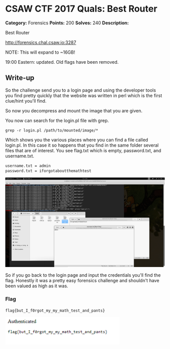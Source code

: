 # CSAW CTF 2017 Quals: Best Router

**Category:** Forensics
**Points:** 200
**Solves:** 240
**Description:**

Best Router

http://forensics.chal.csaw.io:3287

NOTE: This will expand to ~16GB!

19:00 Eastern: updated. Old flags have been removed.

## Write-up

So the challenge send you to a login page and using the developer tools you find pretty quickly that the website was written in perl which is the first clue/hint you'll find.

So now you decompress and mount the image that you are given. 

You now can search for the login.pl file with grep.

```
grep -r login.pl /path/to/mounted/image/*
```

Which shows you the various places where you can find a file called login.pl. In this case it so happens that you find in the same folder several files that are of interest. You see flag.txt which is empty, password.txt, and username.txt.

```
username.txt = admin
password.txt = iforgotaboutthemathtest
```


![Screenshot](steps.PNG)

So if you go back to the login page and input the credentials you'll find the flag. Honestly it was a pretty easy forensics challenge and shouldn't have been valued as high as it was. 

### Flag

`flag{but_I_f0rgot_my_my_math_test_and_pants}`

![Screenshot](flag.PNG)
